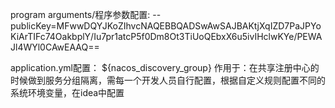 program arguments/程序参数配置:
--publicKey=MFwwDQYJKoZIhvcNAQEBBQADSwAwSAJBAKtjXqIZD7PaJPYoKiArTIFc74OakbplY/Iu7pr1atcP5f0Dm8Ot3TiUoQEbxX6u5ivIHclwKYe/PEWAJl4WYl0CAwEAAQ==

application.yml配置：
${nacos_discovery_group} 作用于：在共享注册中心的时候做到服务分组隔离，需每一个开发人员自行配置，根据自定义规则配置不同的系统环境变量，在idea中配置
